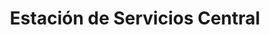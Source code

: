 ---
title: "Estación de Servicios Central"
url: /caracas/estacion-de-servicios-central/
shop: piezas de automóviles
---